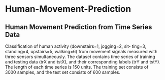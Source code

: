 # Human-Movement-Prediction
## Human Movement Prediction from Time Series Data

Classification of human activity (downstairs=1, jogging=2, sit-
ting=3, standing=4, upstairs=5, walking=6) from movement signals measured with three
sensors simultaneously. The dataset contains time series of training and
testing data (trX and tstX), and their corresponding labels (trY and tstY). The length of
each time series is 150 units. The training set consists of 3000 samples, and the test set
consists of 600 samples.
